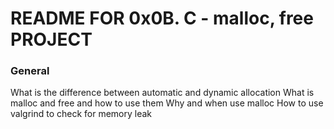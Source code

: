 # README FOR 0x0B. C - malloc, free PROJECT


### General
What is the difference between automatic and dynamic allocation
What is malloc and free and how to use them
Why and when use malloc
How to use valgrind to check for memory leak